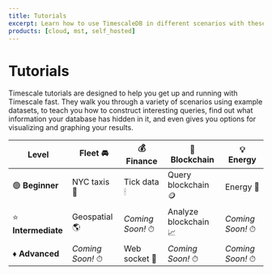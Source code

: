 ```yaml
---
title: Tutorials
excerpt: Learn how to use TimescaleDB in different scenarios with these step-by-step tutorials
products: [cloud, mst, self_hosted]
---
```


# Tutorials

Timescale tutorials are designed to help you get up and running with Timescale
fast. They walk you through a variety of scenarios using example datasets, to
teach you how to construct interesting queries, find out what information your
database has hidden in it, and even gives you options for visualizing and
graphing your results.

|**Level**|Fleet &#x1F698; |&#x1F4B0; Finance|&#x1F510; Blockchain|&#x1F4A1; Energy|
|-|-|-|-|-|
| &#x1F7E2; **Beginner**|NYC taxis &#x1F695;|Tick data &#x1F56F;|Query blockchain &#x1FA99;|Energy &#x1F50B;|
| &#x2B50; **Intermediate**|Geospatial &#x1F30E;|*Coming Soon!* &#x23F1;|Analyze blockchain &#x1F4C8;|*Coming Soon!* &#x23F1;|
| &#x2666; **Advanced**|*Coming Soon!* &#x23F1;|Web socket &#x1F4B8;|*Coming Soon!* &#x23F1;|*Coming Soon!* &#x23F1;|
